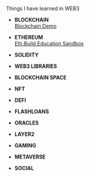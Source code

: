 Things I have learned in WEB3   

* **BLOCKCHAIN**  
[Blockchain Demo](https://andersbrownworth.com/blockchain)  

* **ETHEREUM**  
[Eth.Build Education Sandbox](https://eth.build)

* **SOLIDITY** 
* **WEB3 LIBRARIES**

* **BLOCKCHAIN SPACE**  
 * **NFT**
 * **DEFI**
 * **FLASHLOANS**
 * **ORACLES**
 * **LAYER2**
 * **GAMING**
 * **METAVERSE**
 * **SOCIAL** 
